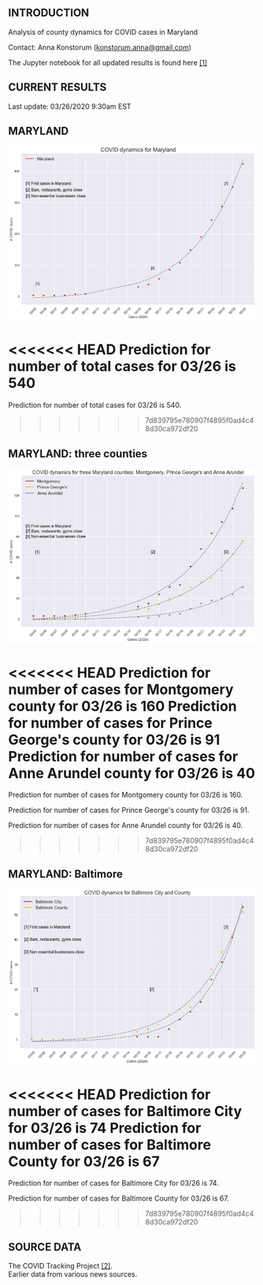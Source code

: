 INTRODUCTION
------------

Analysis of county dynamics for COVID cases in Maryland

Contact: Anna Konstorum (konstorum.anna@gmail.com)

The Jupyter notebook for all updated results is found here [[1]](https://github.com/akonstodata/md_county_covid/blob/master/code/MD_COVID_Dynamics.ipynb)

CURRENT RESULTS
------------
Last update: 03/26/2020 9:30am EST

MARYLAND
------------

![](https://github.com/akonstodata/md_county_covid/blob/master/results/MD_COVID_03262020.png)

<<<<<<< HEAD
Prediction for number of total cases for 03/26 is 540
=======
Prediction for number of total cases for 03/26 is 540.

>>>>>>> 7d839795e780907f4895f0ad4c48d30ca972df20

MARYLAND: three counties
------------
![](https://github.com/akonstodata/md_county_covid/blob/master/results/MD_COVID_3counties_03262020.png)

<<<<<<< HEAD
Prediction for number of cases for Montgomery county for 03/26 is 160
Prediction for number of cases for Prince George's county for 03/26 is 91
Prediction for number of cases for Anne Arundel county for 03/26 is 40
=======
Prediction for number of cases for Montgomery county for 03/26 is 160.

Prediction for number of cases for Prince George's county for 03/26 is 91.

Prediction for number of cases for Anne Arundel county for 03/26 is 40. 
>>>>>>> 7d839795e780907f4895f0ad4c48d30ca972df20


MARYLAND: Baltimore
------------
![](https://github.com/akonstodata/md_county_covid/blob/master/results/MD_COVID_Baltimore_03262020.png)

<<<<<<< HEAD
Prediction for number of cases for Baltimore City for 03/26 is 74
Prediction for number of cases for Baltimore County for 03/26 is 67
=======
Prediction for number of cases for Baltimore City for 03/26 is 74.

Prediction for number of cases for Baltimore County for 03/26 is 67. 
>>>>>>> 7d839795e780907f4895f0ad4c48d30ca972df20



SOURCE DATA
------------
The COVID Tracking Project [[2]](https://covidtracking.com/).  
Earlier data from various news sources.

